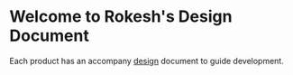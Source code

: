 # Welcome to Rokesh's Design Document

Each product has an accompany [design](https://github.com/blakef/rokesh/blob/master/.plan/TODO.md#product-design-document) document to guide development.
